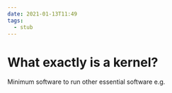 ```yaml
---
date: 2021-01-13T11:49
tags: 
  - stub
---
```


# What exactly is a kernel?

Minimum software to run other essential software e.g.
